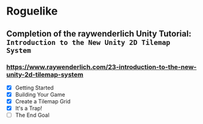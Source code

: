# Roguelike

## Completion of the raywenderlich Unity Tutorial: `Introduction to the New Unity 2D Tilemap System`

### https://www.raywenderlich.com/23-introduction-to-the-new-unity-2d-tilemap-system

- [X] Getting Started
- [X] Building Your Game
- [X] Create a Tilemap Grid
- [X] It's a Trap!
- [ ] The End Goal
